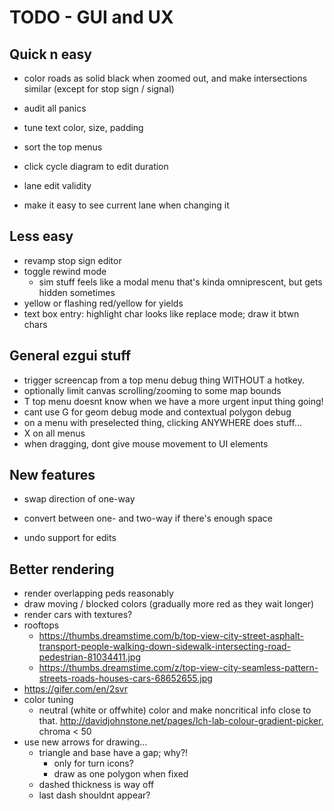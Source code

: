 # TODO - GUI and UX

## Quick n easy

- color roads as solid black when zoomed out, and make intersections similar (except for stop sign / signal)
- audit all panics
- tune text color, size, padding
- sort the top menus

- click cycle diagram to edit duration
- lane edit validity
- make it easy to see current lane when changing it

## Less easy

- revamp stop sign editor
- toggle rewind mode
	- sim stuff feels like a modal menu that's kinda omniprescent, but gets hidden sometimes
- yellow or flashing red/yellow for yields
- text box entry: highlight char looks like replace mode; draw it btwn chars

## General ezgui stuff

- trigger screencap from a top menu debug thing WITHOUT a hotkey.
- optionally limit canvas scrolling/zooming to some map bounds
- T top menu doesnt know when we have a more urgent input thing going!
- cant use G for geom debug mode and contextual polygon debug
- on a menu with preselected thing, clicking ANYWHERE does stuff...
- X on all menus
- when dragging, dont give mouse movement to UI elements

## New features

- swap direction of one-way
- convert between one- and two-way if there's enough space

- undo support for edits

## Better rendering

- render overlapping peds reasonably
- draw moving / blocked colors (gradually more red as they wait longer)
- render cars with textures?
- rooftops
	- https://thumbs.dreamstime.com/b/top-view-city-street-asphalt-transport-people-walking-down-sidewalk-intersecting-road-pedestrian-81034411.jpg
	- https://thumbs.dreamstime.com/z/top-view-city-seamless-pattern-streets-roads-houses-cars-68652655.jpg
- https://gifer.com/en/2svr
- color tuning
	- neutral (white or offwhite) color and make noncritical info close to
	  that. http://davidjohnstone.net/pages/lch-lab-colour-gradient-picker,
          chroma < 50
- use new arrows for drawing...
	- triangle and base have a gap; why?!
		- only for turn icons?
		- draw as one polygon when fixed
	- dashed thickness is way off
	- last dash shouldnt appear?
